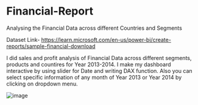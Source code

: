 # Financial-Report
Analysing the Financial Data across different Countries and Segments

Dataset Link- https://learn.microsoft.com/en-us/power-bi/create-reports/sample-financial-download

I did sales and profit analysis of Financial Data across different segments, products and countires for Year 2013-2014.
I make my dashboard interactive by using slider for Date and writing DAX function.
Also you can select specific information of any month of Year 2013 or Year 2014 by clicking on dropdown menu. 

![image](https://github.com/sapnakhandelwal/Financial-Report/assets/147053399/e96c57c9-745c-4cbf-8e79-a3848e8b9ed4)

